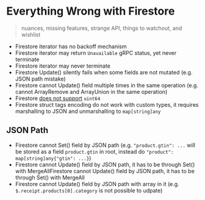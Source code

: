# Everything Wrong with Firestore

> nuances, missing features, strange API, things to watchout, and wishlist

- Firestore iterator has no backoff mechanism
- Firestore iterator may return `Unavailable` gRPC status, yet never terminate
- Firestore iterator may never terminate
- Firestore Update() silently fails when some fields are not mutated (e.g. JSON path mistake)
- Firestore cannot Update() field multiple times in the same operation (e.g. cannot ArrayRemove and ArrayUnion in the same operation)
- Firestore [does not support](https://cloud.google.com/go/docs/reference/cloud.google.com/go/firestore/latest#cloud_google_com_go_firestore_DocumentRef_Create) `uint64`
- Firestore struct tags encoding do not work with custom types, it requires marshalling to JSON and unmarshalling to `map[string]any`

## JSON Path
- Firestore cannot Set() field by JSON path (e.g. `"product.gtin": ...` will be stored as a field `product.gtin` in root, instead do `"product": map[string]any{"gtin": ...}`)
- Firestore cannot Update() field by JSON path, it has to be through Set() with MergeAllFirestore cannot Update() field by JSON path, it has to be through Set() with MergeAll
- Firestore cannot Update() field by JSON path with array in it (e.g. `$.receipt.products[0].category` is not possible to udpate)
